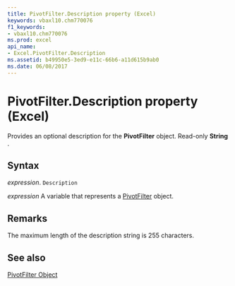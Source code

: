 ```yaml
---
title: PivotFilter.Description property (Excel)
keywords: vbaxl10.chm770076
f1_keywords:
- vbaxl10.chm770076
ms.prod: excel
api_name:
- Excel.PivotFilter.Description
ms.assetid: b49950e5-3ed9-e11c-66b6-a11d615b9ab0
ms.date: 06/08/2017
---
```



# PivotFilter.Description property (Excel)

Provides an optional description for the  **PivotFilter** object. Read-only **String** .


## Syntax

 _expression_. `Description`

 _expression_ A variable that represents a [PivotFilter](Excel.PivotFilter.md) object.


## Remarks

The maximum length of the description string is 255 characters.


## See also


[PivotFilter Object](Excel.PivotFilter.md)

